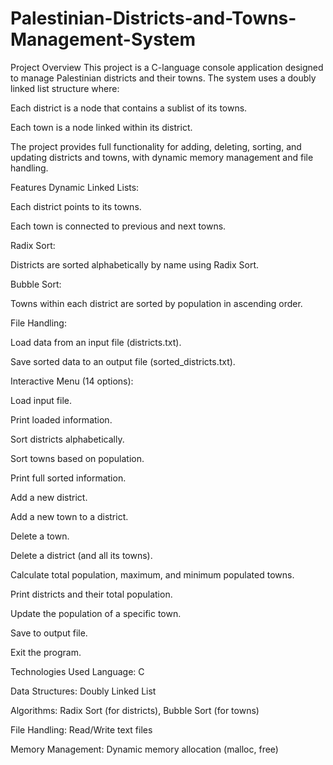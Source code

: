 # Palestinian-Districts-and-Towns-Management-System

Project Overview
This project is a C-language console application designed to manage Palestinian districts and their towns.
The system uses a doubly linked list structure where:

Each district is a node that contains a sublist of its towns.

Each town is a node linked within its district.

The project provides full functionality for adding, deleting, sorting, and updating districts and towns, with dynamic memory management and file handling.

Features
Dynamic Linked Lists:

Each district points to its towns.

Each town is connected to previous and next towns.

Radix Sort:

Districts are sorted alphabetically by name using Radix Sort.

Bubble Sort:

Towns within each district are sorted by population in ascending order.

File Handling:

Load data from an input file (districts.txt).

Save sorted data to an output file (sorted_districts.txt).

Interactive Menu (14 options):

Load input file.

Print loaded information.

Sort districts alphabetically.

Sort towns based on population.

Print full sorted information.

Add a new district.

Add a new town to a district.

Delete a town.

Delete a district (and all its towns).

Calculate total population, maximum, and minimum populated towns.

Print districts and their total population.

Update the population of a specific town.

Save to output file.

Exit the program.

Technologies Used
Language: C

Data Structures: Doubly Linked List

Algorithms: Radix Sort (for districts), Bubble Sort (for towns)

File Handling: Read/Write text files

Memory Management: Dynamic memory allocation (malloc, free)

